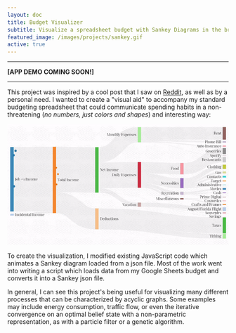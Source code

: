 ```yaml
---
layout: doc
title: Budget Visualizer
subtitle: Visualize a spreadsheet budget with Sankey Diagrams in the browser.
featured_image: /images/projects/sankey.gif
active: true
---
```

* * *
**[APP DEMO COMING SOON!]**
* * *

This project was inspired by a cool post that I saw on [Reddit](https://www.reddit.com/r/dataisbeautiful/comments/adhzrw/watch_my_money_flow_an_animated_representation_of/), as well as by a personal need. I wanted to create a "visual aid" to accompany my standard budgeting spreadsheet that could communicate spending habits in a non-threatening (*no numbers, just colors and shapes*) and interesting way:

![](/images/projects/sankey.gif "Budget Visualization")

To create the visualization, I modified existing JavaScript code which animates a Sankey diagram loaded from a json file. Most of the work went into writing a script which loads data from my Google Sheets budget and converts it into a Sankey json file.

In general, I can see this project's being useful for visualizing many different processes that can be characterized by acyclic graphs. Some examples may include energy consumption, traffic flow, or even the iterative convergence on an optimal belief state with a non-parametric representation, as with a particle filter or a genetic algorithm.
